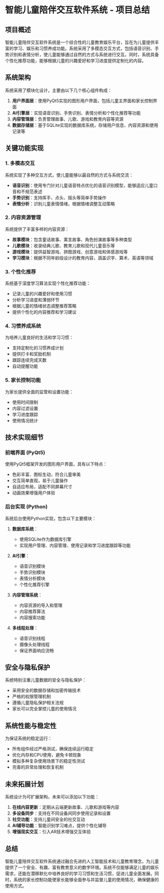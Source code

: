 # 智能儿童陪伴交互软件系统 - 项目总结

## 项目概述

智能儿童陪伴交互软件系统是一个综合性的儿童教育娱乐平台，旨在为儿童提供丰富的学习、娱乐和习惯养成功能。系统采用了多模态交互方式，包括语音识别、手势识别和表情分析，使儿童能够通过自然的方式与系统进行交互。同时，系统具备个性化推荐功能，能够根据儿童的兴趣爱好和学习进度提供定制化的内容。

## 系统架构

系统采用了模块化设计，主要由以下几个核心组件构成：

1. **用户界面层**：使用PyQt5实现的图形用户界面，包括儿童主界面和家长控制界面
2. **AI引擎层**：实现语音识别、手势识别、表情分析和个性化推荐等功能
3. **内容管理层**：负责管理故事、儿歌、游戏和教育内容等资源
4. **数据存储层**：基于SQLite实现的数据库系统，存储用户信息、内容资源和使用记录等

## 关键功能实现

### 1. 多模态交互

系统实现了多种交互方式，使儿童能够以最自然的方式与系统交流：

- **语音识别**：使用专门针对儿童语音特点优化的语音识别模型，能够适应儿童口音和不规范表述
- **手势识别**：支持挥手、点头、摇头等简单手势操作
- **表情分析**：识别儿童表情情绪，根据情绪调整互动策略

### 2. 内容资源管理

系统提供了丰富多样的内容资源：

- **故事模块**：包含童话故事、寓言故事、角色扮演故事等多种类型
- **儿歌模块**：收录经典儿歌、教育儿歌和现代儿童音乐等
- **游戏模块**：提供益智游戏、拼图游戏、创意游戏和体感游戏等
- **学习模块**：根据不同年龄段设计的教育内容，涵盖识字、算术、英语等领域

### 3. 个性化推荐

系统基于深度学习算法实现个性化推荐功能：

- 记录儿童的兴趣爱好和使用习惯
- 分析学习进度和薄弱环节
- 根据儿童的情绪状态调整推荐策略
- 提供个性化的内容推荐和学习建议

### 4. 习惯养成系统

为培养儿童良好的生活和学习习惯：

- 支持定制化的习惯养成计划
- 提供打卡和奖励机制
- 跟踪连续完成天数
- 自动提醒功能

### 5. 家长控制功能

为家长提供全面的监管和设置功能：

- 使用时间限制
- 内容过滤设置
- 学习进度跟踪
- 使用情况统计

## 技术实现细节

### 前端界面 (PyQt5)

使用PyQt5框架开发的图形用户界面，具有以下特点：

- 色彩丰富、图标生动，符合儿童审美
- 交互简单直观，易于儿童操作
- 自适应布局，适配不同屏幕尺寸
- 动画效果增强用户体验

### 后台实现 (Python)

系统后台使用Python实现，包含以下主要模块：

1. **数据库系统**：
   - 使用SQLite作为数据库引擎
   - 实现用户管理、内容管理、使用记录和学习进度跟踪等功能

2. **AI引擎**：
   - 语音识别模块
   - 手势识别模块
   - 表情分析模块
   - 个性化推荐引擎

3. **内容管理系统**：
   - 内容资源的导入和管理
   - 内容推荐算法
   - 内容搜索功能

4. **多线程处理**：
   - 语音识别线程
   - 摄像头处理线程
   - 保证界面响应流畅

## 安全与隐私保护

系统特别注重儿童数据的安全与隐私保护：

- 采用安全的数据存储和加密传输技术
- 严格的权限管理机制
- 遵循儿童隐私保护相关法规
- 家长可以完全掌控儿童的使用情况

## 系统性能与稳定性

为保证系统的稳定运行：

- 所有组件经过严格测试，确保连续运行稳定
- 优化内存和CPU使用，避免卡顿现象
- 模拟多种复杂使用场景下的稳定性测试
- 完善的异常处理和恢复机制

## 未来拓展计划

系统设计为可扩展架构，未来可以添加以下功能：

1. **在线内容更新**：定期从云端更新故事、儿歌和游戏等内容
2. **多设备同步**：支持在不同设备间同步使用记录和设置
3. **社交功能**：支持儿童间安全的社交互动
4. **AI辅导功能**：智能识别学习难点，提供个性化辅导
5. **增强现实交互**：引入AR技术增强交互体验

## 总结

智能儿童陪伴交互软件系统通过融合先进的人工智能技术和儿童教育理念，为儿童提供了一个安全、有趣、富有教育意义的数字环境。系统不仅能够满足儿童的娱乐需求，还能在潜移默化中培养良好的学习习惯和生活习惯，促进儿童全面发展。同时，系统的家长控制功能使家长能够全面参与并监督儿童的使用情况，确保健康的使用方式。
